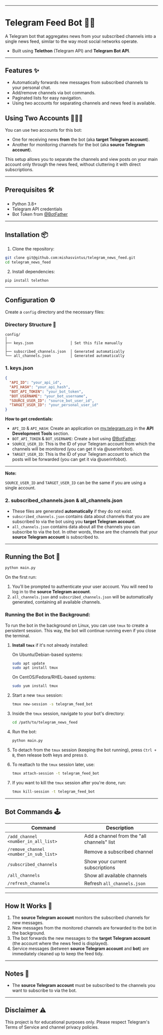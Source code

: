 
---

# Telegram Feed Bot 🤖📰

A Telegram bot that aggregates news from your subscribed channels into a single news feed, similar to the way most social networks operate.

- Built using **Telethon** (Telegram API) and **Telegram Bot API**.

---

## Features ✨

- Automatically forwards new messages from subscribed channels to your personal chat.
- Add/remove channels via bot commands.
- Paginated lists for easy navigation.
- Using two accounts for separating channels and news feed is available.
## Using Two Accounts 🧑‍🤝‍🧑

You can use two accounts for this bot:

- One for receiving news **from** the bot (aka **target Telegram account**).
- Another for monitoring channels for the bot (aka **source Telegram account**).

This setup allows you to separate the channels and view posts on your main account only through the news feed, without cluttering it with direct subscriptions.

---

## Prerequisites 🛠️

- Python 3.8+
- Telegram API credentials
- Bot Token from [@BotFather](https://t.me/BotFather)

---

## Installation 📦

1. Clone the repository:

```bash
git clone git@github.com:mishasvintus/telegram_news_feed.git
cd telegram_news_feed
```

2. Install dependencies:

```bash
pip install telethon
```

---

## Configuration ⚙️

Create a `config` directory and the necessary files:

### Directory Structure 📂

```
config/
│
├── keys.json                 │ Set this file manually
│
├── subscribed_channels.json  │ Generated automatically
└── all_channels.json         │ Generated automatically
```

### 1. keys.json

```json
{
  "API_ID": "your_api_id",
  "API_HASH": "your_api_hash",
  "BOT_API_TOKEN": "your_bot_token",
  "BOT_USERNAME": "your_bot_username",
  "SOURCE_USER_ID": "source_bot_user_id",
  "TARGET_USER_ID": "your_personal_user_id"
}
```

**How to get credentials:**

- `API_ID` & `API_HASH`: Create an application on [my.telegram.org](https://my.telegram.org) in the **API Development Tools** section.
- `BOT_API_TOKEN` & `BOT_USERNAME`: Create a bot using [@BotFather](https://t.me/BotFather).
- `SOURCE_USER_ID`: This is the ID of your Telegram account from which the channels will be monitored (you can get it via @userinfobot).
- `TARGET_USER_ID`: This is the ID of your Telegram account to which the posts will be forwarded (you can get it via @userinfobot).

---
**Note:**

`SOURCE_USER_ID` and `TARGET_USER_ID` can be the same if you are using a single account.

### 2. subscribed_channels.json & all_channels.json

- These files are generated **automatically** if they do not exist.
- `subscribed_channels.json` contains data about channels that you are subscribed to via the bot using you **target Telegram account**.
- `all_channels.json` contains data about all the channels you can subscribe to via the bot. In other words, these are the channels that your **source Telegram account** is subscribed to.

---

## Running the Bot 🏃

```bash
python main.py
```

On the first run:

1. You'll be prompted to authenticate your user account. You will need to log in to the **source Telegram account**.
2. `all_channels.json` and `subscribed_channels.json` will be automatically generated, containing all available channels.

### Running the Bot in the Background:
To run the bot in the background on Linux, you can use `tmux` to create a persistent session. This way, the bot will continue running even if you close the terminal.

1. **Install `tmux`** if it's not already installed:

   On Ubuntu/Debian-based systems:

   ```bash
   sudo apt update
   sudo apt install tmux
   ```

   On CentOS/Fedora/RHEL-based systems:

   ```bash
   sudo yum install tmux
   ```

2. Start a new `tmux` session:

   ```bash
   tmux new-session -s telegram_feed_bot
   ```

3. Inside the `tmux` session, navigate to your bot's directory:

   ```bash
   cd /path/to/telegram_news_feed
   ```

4. Run the bot:

   ```bash
   python main.py
   ```

5. To detach from the `tmux` session (keeping the bot running), press `Ctrl + B`, then release both keys and press `D`.

6. To reattach to the `tmux` session later, use:

   ```bash
   tmux attach-session -t telegram_feed_bot
   ```

7. If you want to kill the `tmux` session after you're done, run:

   ```bash
   tmux kill-session -t telegram_feed_bot
   ```

---

## Bot Commands 🕹️

| Command                                | Description                        |
|----------------------------------------|------------------------------------|
| `/add_channel <number_in_all_list>`    | Add a channel from the "all channels" list |
| `/remove_channel <number_in_sub_list>` | Remove a subscribed channel        |
| `/subscribed_channels`                 | Show your current subscriptions    |
| `/all_channels`                        | Show all available channels        |
| `/refresh_channels`                    | Refresh `all_channels.json`        |

---

## How It Works 🔧
1. The **source Telegram account** monitors the subscribed channels for new messages.
2. New messages from the monitored channels are forwarded to the bot in the background.
3. The bot forwards the new messages to the **target Telegram account** (the account where the news feed is displayed).
4. Service messages (between **source Telegram account** and **bot**) are immediately cleaned up to keep the feed tidy.

---

## Notes 📝

- The **source Telegram account** must be subscribed to the channels you want to subscribe to via the bot.

---

## Disclaimer ⚠️

This project is for educational purposes only. Please respect Telegram's Terms of Service and channel privacy policies.


